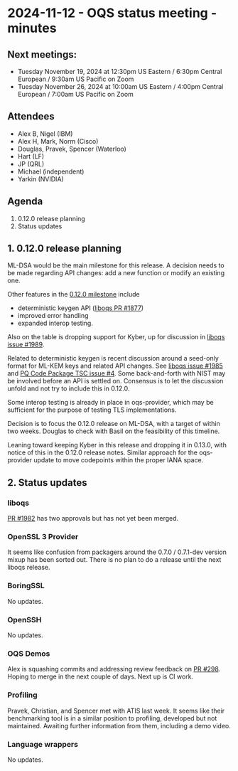 # 2024-11-12 - OQS status meeting - minutes

## Next meetings:

- Tuesday November 19, 2024 at 12:30pm US Eastern / 6:30pm Central European / 9:30am US Pacific on Zoom
- Tuesday November 26, 2024 at 10:00am US Eastern / 4:00pm Central European / 7:00am US Pacific on Zoom

## Attendees

- Alex B, Nigel (IBM)
- Alex H, Mark, Norm (Cisco)
- Douglas, Pravek, Spencer (Waterloo)
- Hart (LF)
- JP (QRL)
- Michael (independent)
- Yarkin (NVIDIA)

## Agenda

1. 0.12.0 release planning
2. Status updates

## 1. 0.12.0 release planning

ML-DSA would be the main milestone for this release.
A decision needs to be made regarding API changes: add a new function or modify an existing one.

Other features in the [0.12.0 milestone](https://github.com/open-quantum-safe/liboqs/milestone/26) include
- deterministic keygen API ([liboqs PR #1877](https://github.com/open-quantum-safe/liboqs/pull/1877))
- improved error handling
- expanded interop testing.

Also on the table is dropping support for Kyber, up for discussion in [liboqs issue #1989](https://github.com/open-quantum-safe/liboqs/issues/1989).

Related to deterministic keygen is recent discussion around a seed-only format for ML-KEM keys and related API changes.
See [liboqs issue #1985](https://github.com/open-quantum-safe/liboqs/issues/1985) and [PQ Code Package TSC issue #4](https://github.com/pq-code-package/tsc/issues/4).
Some back-and-forth with NIST may be involved before an API is settled on.
Consensus is to let the discussion unfold and not try to include this in 0.12.0.

Some interop testing is already in place in oqs-provider, which may be sufficient for the purpose of testing TLS implementations.

Decision is to focus the 0.12.0 release on ML-DSA, with a target of within two weeks.
Douglas to check with Basil on the feasibility of this timeline.

Leaning toward keeping Kyber in this release and dropping it in 0.13.0, with notice of this in the 0.12.0 release notes.
Similar approach for the oqs-provider update to move codepoints within the proper IANA space.

## 2. Status updates

### liboqs

[PR #1982](https://github.com/open-quantum-safe/liboqs/pull/1982) has two approvals but has not yet been merged.

### OpenSSL 3 Provider

It seems like confusion from packagers around the 0.7.0 / 0.7.1-dev version mixup has been sorted out.
There is no plan to do a release until the next liboqs release.
 
### BoringSSL

No updates.

### OpenSSH

No updates.

### OQS Demos

Alex is squashing commits and addressing review feedback on [PR #298](https://github.com/open-quantum-safe/oqs-demos/pull/298).
Hoping to merge in the next couple of days.
Next up is CI work.

### Profiling

Pravek, Christian, and Spencer met with ATIS last week.
It seems like their benchmarking tool is in a similar position to profiling, developed but not maintained.
Awaiting further information from them, including a demo video.

### Language wrappers

No updates.
